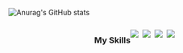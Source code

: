 ![Anurag's GitHub stats](https://github-readme-stats.vercel.app/api?username=H0onnn&show_icons=true&theme=radical)
<div style="display: flex; align-items: center; justify-content: center;">
  <h3><b>My Skills</b></h3>
  <div>
    <img src="https://img.shields.io/badge/JavaScript-F7DF1E?style=for-the-badge&logo=javascript&logoColor=black"/>&nbsp
    <img src="https://img.shields.io/badge/TypeScript-3178C6?style=for-the-badge&logo=TypeScript&logoColor=black"/>&nbsp
    <img src="https://img.shields.io/badge/react-61DAFB?style=for-the-badge&logo=react&logoColor=black"/>&nbsp
    <img src="https://img.shields.io/badge/Next.js-000000?style=for-the-badge&logo=Next.js&logoColor=white"/>&nbsp
    <br />
    <br />
  </div>
</div>
<!--
**H0onnn/H0onnn** is a ✨ _special_ ✨ repository because its `README.md` (this file) appears on your GitHub profile.

Here are some ideas to get you started:

- 🔭 I’m currently working on ...
- 🌱 I’m currently learning ...
- 👯 I’m looking to collaborate on ...
- 🤔 I’m looking for help with ...
- 💬 Ask me about ...
- 📫 How to reach me: ...
- 😄 Pronouns: ...
- ⚡ Fun fact: ...
-->
